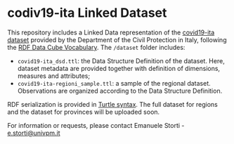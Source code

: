 # codiv19-ita Linked Dataset

This repository includes a Linked Data representation of the [covid19-ita dataset](https://github.com/pcm-dpc/COVID-19) provided by the Department of the Civil Protection in Italy, following the [RDF Data Cube Vocabulary](https://www.w3.org/TR/vocab-data-cube/).
The `/dataset` folder includes:

* `covid19-ita_dsd.ttl`: the Data Structure Definition of the dataset. Here, dataset metadata are provided together with definition of dimensions, measures and attributes;
* `covid19-ita-regioni_sample.ttl`: a sample of the regional dataset. Observations are organized according to the Data Structure Definition. 

RDF serialization is provided in [Turtle syntax](https://www.w3.org/TR/turtle/). 
The full dataset for regions and the dataset for provinces will be uploaded soon.

For information or requests, please contact Emanuele Storti - <e.storti@univpm.it>
